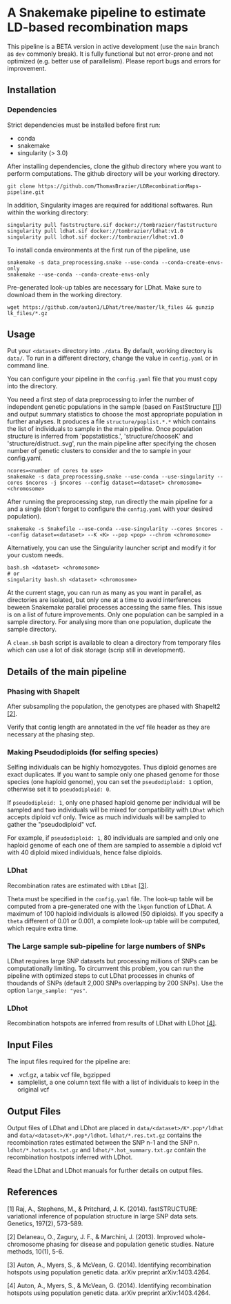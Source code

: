 # A Snakemake pipeline to estimate LD-based recombination maps


This pipeline is a BETA version in active development (use the `main` branch as `dev` commonly break). It is fully functional but not error-prone and not optimized (e.g. better use of parallelism). Please report bugs and errors for improvement.


## Installation

### Dependencies

Strict dependencies must be installed before first run:
- conda
- snakemake
- singularity (> 3.0)

After installing dependencies, clone the github directory where you want to perform computations. The github directory will be your working directory.

```
git clone https://github.com/ThomasBrazier/LDRecombinationMaps-pipeline.git 
```

In addition, Singularity images are required for additional softwares. Run within the working directory:

```
singularity pull faststructure.sif docker://tombrazier/faststructure
singularity pull ldhat.sif docker://tombrazier/ldhat:v1.0
singularity pull ldhot.sif docker://tombrazier/ldhot:v1.0
```

To install conda environments at the first run of the pipeline, use

```
snakemake -s data_preprocessing.snake --use-conda --conda-create-envs-only
snakemake --use-conda --conda-create-envs-only
```

Pre-generated look-up tables are necessary for LDhat. Make sure to download them in the working directory.

```
wget https://github.com/auton1/LDhat/tree/master/lk_files && gunzip lk_files/*.gz
```


## Usage

Put your `<dataset>` directory into `./data`.
By default, working directory is `data/`. To run in a different directory, change the value in `config.yaml` or in command line.

You can configure your pipeline in the `config.yaml` file that you must copy into the <dataset> directory.

You need a first step of data preprocessing to infer the number of independent genetic populations in the sample (based on FastStructure [[1]](#1)) and output summary statistics to choose the most appropriate population in further analyses. It produces a file `structure/poplist.*.*` which contains the list of individuals to sample in the main pipeline.
Once population structure is inferred from 'popstatistics.<K>', 'structure/chooseK' and 'structure/distruct.<K>.svg', run the main pipeline after specifying the chosen <K> number of genetic clusters to consider and the <population> to sample in your config.yaml.

```
ncores=<number of cores to use>
snakemake -s data_preprocessing.snake --use-conda --use-singularity --cores $ncores -j $ncores --config dataset=<dataset> chromosome=<chromosome>
```

After running the preprocessing step, run directly the main pipeline for a <dataset> and a single <chromosome> (don't forget to configure the `config.yaml` with your desired population).

```
snakemake -s Snakefile --use-conda --use-singularity --cores $ncores --config dataset=<dataset> --K <K> --pop <pop> --chrom <chromosome>
```

Alternatively, you can use the Singularity launcher script and modify it for your custom needs.

```
bash.sh <dataset> <chromosome>
# or
singularity bash.sh <dataset> <chromosome>
```

At the current stage, you can run as many <dataset> as you want in parallel, as directories are isolated, but only one <chromosome> at a time to avoid interferences beween Snakemake parallel processes accessing the same files. This issue is on a list of future improvements.
Only one population can be sampled in a sample directory. For analysing more than one population, duplicate the sample directory.


A `clean.sh` bash script is available to clean a <dataset> directory from temporary files which can use a lot of disk storage (scrip still in development).


## Details of the main pipeline


### Phasing with ShapeIt

After subsampling the population, the genotypes are phased with ShapeIt2 [[2]](#2). 

Verify that contig length are annotated in the vcf file header as they are necessary at the phasing step.

### Making Pseudodiploids (for selfing species)

Selfing individuals can be highly homozygotes. Thus diploid genomes are exact duplicates. If you want to sample only one phased genome for those species (one haploid genome), you can set the `pseudodiploid: 1` option, otherwise set it to `pseudodiploid: 0`.

If `pseudodiploid: 1`, only one phased haploid genome per individual will be sampled and two individuals will be mixed for compatibility with `LDhat` which accepts diploid vcf only. Twice as much individuals will be sampled to gather the "pseudodiploid" vcf.

For example, if `pseudodiploid: 1`, 80 individuals are sampled and only one haploid genome of each one of them are sampled to assemble a diploid vcf with 40 diploid mixed individuals, hence false diploids.


### LDhat

Recombination rates are estimated with `LDhat` [[3]](#3).

Theta must be specified in the `config.yaml` file. The look-up table will be computed from a pre-generated one with the `lkgen` function of LDhat. A maximum of 100 haploid individuals is allowed (50 diploids). If you specify a `theta` different of 0.01 or 0.001, a complete look-up table will be computed, which require extra time. 


### The Large sample sub-pipeline for large numbers of SNPs

LDhat requires large SNP datasets but processing millions of SNPs can be computationally limiting. To circumvent this problem, you can run the pipeline with optimized steps to cut LDhat processes in chunks of thoudands of SNPs (default 2,000 SNPs overlapping by 200 SNPs). Use the option `large_sample: "yes"`.

### LDhot

Recombination hotspots are inferred from results of LDhat with LDhot [[4]]("4").


## Input Files


The input files required for the pipeline are:

* <dataset>.vcf.gz, a tabix vcf file, bgzipped
* samplelist, a one column text file with a list of individuals to keep in the original vcf


## Output Files


Output files of LDhat and LDhot are placed in `data/<dataset>/K*.pop*/ldhat` and `data/<dataset>/K*.pop*/ldhot`. `ldhat/*.res.txt.gz` contains the recombination rates estimated between the SNP n-1 and the SNP n. `ldhot/*.hotspots.txt.gz` and `ldhot/*.hot_summary.txt.gz` contain the recombination hostpots inferred with LDhot.

Read the LDhat and LDhot manuals for further details on output files.




## References

<a id="1">[1]</a> 
Raj, A., Stephens, M., & Pritchard, J. K. (2014).
fastSTRUCTURE: variational inference of population structure in large SNP data sets.
Genetics, 197(2), 573-589.

<a id="2">[2]</a>
Delaneau, O., Zagury, J. F., & Marchini, J. (2013).
Improved whole-chromosome phasing for disease and population genetic studies.
Nature methods, 10(1), 5-6.

<a id="3">[3]</a>
Auton, A., Myers, S., & McVean, G. (2014).
Identifying recombination hotspots using population genetic data.
arXiv preprint arXiv:1403.4264.

<a id="4">[4]</a>
Auton, A., Myers, S., & McVean, G. (2014).
Identifying recombination hotspots using population genetic data.
arXiv preprint arXiv:1403.4264.

